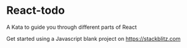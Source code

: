# React-todo

A Kata to guide you through different parts of React

Get started using a Javascript blank project on https://stackblitz.com